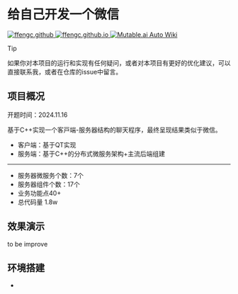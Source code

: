 # 给自己开发一个微信

<a href="https://github.com/ffengc">
    <img src="https://img.shields.io/static/v1?label=Github&message=ffengc&color=blue" alt="ffengc.github">
</a>
<a href="https://ffengc.github.io">
    <img src="https://img.shields.io/static/v1?label=Page&message=ffengc.github.io&color=red" alt="ffengc.github.io">
</a>
<a href="https://ffengc.github.io/gh-blog/">
    <img src="https://img.shields.io/static/v1?label=Blog&message=Blog Page&color=brightgreen" alt="Mutable.ai Auto Wiki">
</a>

> [!TIP]
> 如果你对本项目的运行和实现有任何疑问，或者对本项目有更好的优化建议，可以直接联系我，或者在仓库的issue中留言。


## 项目概况

开题时间：2024.11.16

基于C++实现⼀个客⼾端-服务器结构的聊天程序，最终呈现结果类似于微信。
- 客户端：基于QT实现
- 服务端：基于C++的分布式微服务架构+主流后端组建
***
- 服务器微服务个数：7个
- 服务器组件个数：17个
- 业务功能点40+
- 总代码量 1.8w

## 效果演示

to be improve

## 环境搭建

- []()